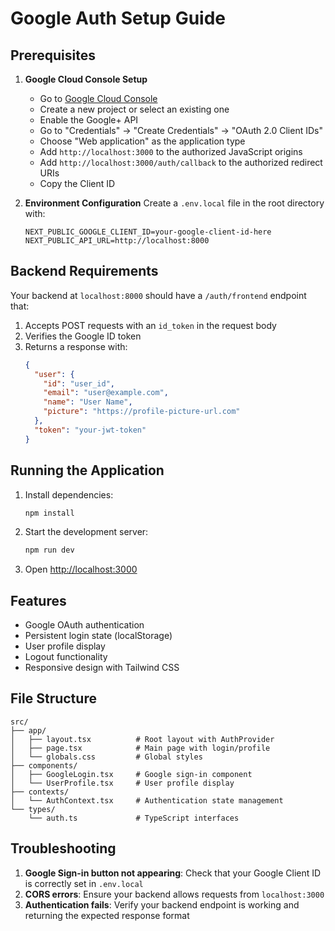# Google Auth Setup Guide

## Prerequisites

1. **Google Cloud Console Setup**
   - Go to [Google Cloud Console](https://console.cloud.google.com/)
   - Create a new project or select an existing one
   - Enable the Google+ API
   - Go to "Credentials" → "Create Credentials" → "OAuth 2.0 Client IDs"
   - Choose "Web application" as the application type
   - Add `http://localhost:3000` to the authorized JavaScript origins
   - Add `http://localhost:3000/auth/callback` to the authorized redirect URIs
   - Copy the Client ID

2. **Environment Configuration**
   Create a `.env.local` file in the root directory with:
   ```
   NEXT_PUBLIC_GOOGLE_CLIENT_ID=your-google-client-id-here
   NEXT_PUBLIC_API_URL=http://localhost:8000
   ```

## Backend Requirements

Your backend at `localhost:8000` should have a `/auth/frontend` endpoint that:

1. Accepts POST requests with an `id_token` in the request body
2. Verifies the Google ID token
3. Returns a response with:
   ```json
   {
     "user": {
       "id": "user_id",
       "email": "user@example.com",
       "name": "User Name",
       "picture": "https://profile-picture-url.com"
     },
     "token": "your-jwt-token"
   }
   ```

## Running the Application

1. Install dependencies:
   ```bash
   npm install
   ```

2. Start the development server:
   ```bash
   npm run dev
   ```

3. Open [http://localhost:3000](http://localhost:3000)

## Features

- Google OAuth authentication
- Persistent login state (localStorage)
- User profile display
- Logout functionality
- Responsive design with Tailwind CSS

## File Structure

```
src/
├── app/
│   ├── layout.tsx          # Root layout with AuthProvider
│   ├── page.tsx            # Main page with login/profile
│   └── globals.css         # Global styles
├── components/
│   ├── GoogleLogin.tsx     # Google sign-in component
│   └── UserProfile.tsx     # User profile display
├── contexts/
│   └── AuthContext.tsx     # Authentication state management
└── types/
    └── auth.ts             # TypeScript interfaces
```

## Troubleshooting

1. **Google Sign-in button not appearing**: Check that your Google Client ID is correctly set in `.env.local`
2. **CORS errors**: Ensure your backend allows requests from `localhost:3000`
3. **Authentication fails**: Verify your backend endpoint is working and returning the expected response format

